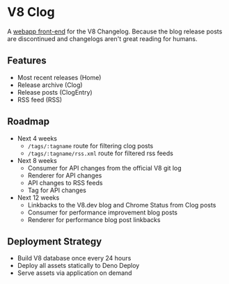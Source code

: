 # V8 Clog

A [webapp front-end](https://v8clog.deno.dev) for the V8 Changelog. Because the blog release posts are discontinued and
changelogs aren't great reading for humans.

## Features

- Most recent releases (Home)
- Release archive (Clog)
- Release posts (ClogEntry)
- RSS feed (RSS)

## Roadmap

- Next 4 weeks
  - `/tags/:tagname` route for filtering clog posts
  - `/tags/:tagname/rss.xml` route for filtered rss feeds
- Next 8 weeks
  - Consumer for API changes from the official V8 git log
  - Renderer for API changes
  - API changes to RSS feeds
  - Tag for API changes
- Next 12 weeks
  - Linkbacks to the V8.dev blog and Chrome Status from Clog posts
  - Consumer for performance improvement blog posts
  - Renderer for performance blog post linkbacks


## Deployment Strategy

- Build V8 database once every 24 hours
- Deploy all assets statically to Deno Deploy
- Serve assets via application on demand
